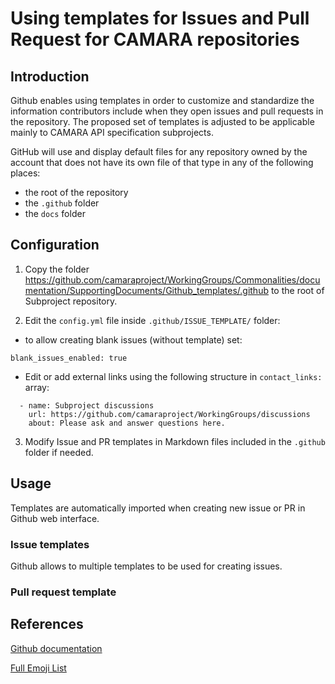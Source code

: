 # Using templates for Issues and Pull Request for CAMARA repositories 

## Introduction

Github enables using templates in order to customize and standardize the information contributors 
include when they open issues and pull requests in the repository.
The proposed set of templates is adjusted to be applicable mainly to CAMARA API specification subprojects.

GitHub will use and display default files for any repository owned by the account that does not have its own file of that type in any of the following places:
* the root of the repository
* the `.github` folder
* the `docs` folder

## Configuration

1. Copy the folder https://github.com/camaraproject/WorkingGroups/Commonalities/documentation/SupportingDocuments/Github_templates/.github
to the root of Subproject repository.

2. Edit the `config.yml` file inside `.github/ISSUE_TEMPLATE/` folder:
* to allow creating blank issues (without template) set:
```      
blank_issues_enabled: true
```
* Edit or add external links using the following structure in `contact_links:` array:

```
  - name: Subproject discussions 
    url: https://github.com/camaraproject/WorkingGroups/discussions
    about: Please ask and answer questions here.
 ```
3. Modify Issue and PR templates in Markdown files included in the  `.github` folder if needed.


## Usage
Templates are automatically imported when creating new issue or PR in Github web interface.

### Issue templates 

Github allows to multiple templates to be used for creating issues.




### Pull request template


## References
[Github documentation](https://docs.github.com/en/communities/using-templates-to-encourage-useful-issues-and-pull-requests/about-issue-and-pull-request-templates)

[Full Emoji List](https://unicode.org/emoji/charts/full-emoji-list.html)
